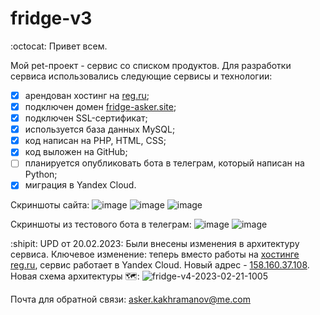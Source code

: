 # fridge-v3
:octocat: Привет всем.

Мой pet-проект - сервис со списком продуктов.
Для разработки сервиса использовались следующие сервисы и технологии:
- [x] арендован хостинг на [reg.ru](http://reg.ru/);
- [x] подключен домен [fridge-asker.site](http://158.160.37.108/);
- [x] подключен SSL-сертификат;
- [x] используется база данных MySQL;
- [x] код написан на PHP, HTML, CSS;
- [x] код выложен на GitHub;
- [ ] планируется опубликовать бота в телеграм, который написан на Python;
- [x] миграция в Yandex Cloud.

Скриншоты сайта:
![image](https://user-images.githubusercontent.com/62985982/163116872-04a6a3b0-81f9-467d-8291-d2f6e04b9c00.png)
![image](https://user-images.githubusercontent.com/62985982/163117048-521f2f69-3b7b-4a0e-a644-302564de9ecf.png)
![image](https://user-images.githubusercontent.com/62985982/163117102-e2d1eb95-09df-4b11-a732-f773f5c090cc.png)

Скриншоты из тестового бота в телеграм:
![image](https://user-images.githubusercontent.com/62985982/163118060-b831b104-202e-40da-8a8d-6726b8500c54.png)
![image](https://user-images.githubusercontent.com/62985982/163118186-694ba612-000d-4389-b363-4a49b1a3df6d.png)

:shipit: UPD от 20.02.2023: Были внесены изменения в архитектуру сервиса. Ключевое изменение: теперь вместо работы на [хостинге reg.ru](http://reg.ru/), сервис работает в Yandex Cloud. Новый адрес - [158.160.37.108](http://158.160.37.108/). Новая схема архитектуры :world_map::
![fridge-v4-2023-02-21-1005](https://user-images.githubusercontent.com/62985982/220289408-075a4cfc-0f1f-4dc1-a4f0-7ec2715e59aa.png)

Почта для обратной связи: asker.kakhramanov@me.com
